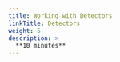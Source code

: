 ```yaml
---
title: Working with Detectors
linkTitle: Detectors
weight: 5
description: >
  **10 minutes**
---
```

